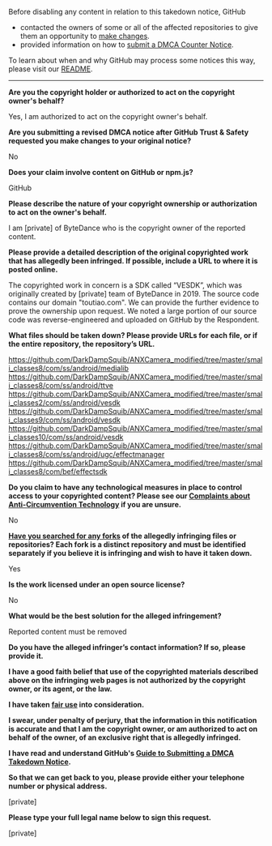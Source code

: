 Before disabling any content in relation to this takedown notice, GitHub
- contacted the owners of some or all of the affected repositories to give them an opportunity to [make changes](https://docs.github.com/en/github/site-policy/dmca-takedown-policy#a-how-does-this-actually-work).
- provided information on how to [submit a DMCA Counter Notice](https://docs.github.com/en/articles/guide-to-submitting-a-dmca-counter-notice).

To learn about when and why GitHub may process some notices this way, please visit our [README](https://github.com/github/dmca/blob/master/README.md#anatomy-of-a-takedown-notice).

---

**Are you the copyright holder or authorized to act on the copyright owner's behalf?**

Yes, I am authorized to act on the copyright owner's behalf.

**Are you submitting a revised DMCA notice after GitHub Trust & Safety requested you make changes to your original notice?**

No

**Does your claim involve content on GitHub or npm.js?**

GitHub

**Please describe the nature of your copyright ownership or authorization to act on the owner's behalf.**

I am [private] of ByteDance who is the copyright owner of the reported content.

**Please provide a detailed description of the original copyrighted work that has allegedly been infringed. If possible, include a URL to where it is posted online.**

The copyrighted work in concern is a SDK called “VESDK”, which was originally created by [private] team of ByteDance in 2019. The source code contains our domain "toutiao.com". We can provide the further evidence to prove the ownership upon request. We noted a large portion of our source code was reverse-engineered and uploaded on GitHub by the Respondent.

**What files should be taken down? Please provide URLs for each file, or if the entire repository, the repository’s URL.**

https://github.com/DarkDampSquib/ANXCamera_modified/tree/master/smali_classes8/com/ss/android/medialib  
https://github.com/DarkDampSquib/ANXCamera_modified/tree/master/smali_classes8/com/ss/android/ttve  
https://github.com/DarkDampSquib/ANXCamera_modified/tree/master/smali_classes2/com/ss/android/vesdk  
https://github.com/DarkDampSquib/ANXCamera_modified/tree/master/smali_classes9/com/ss/android/vesdk  
https://github.com/DarkDampSquib/ANXCamera_modified/tree/master/smali_classes10/com/ss/android/vesdk  
https://github.com/DarkDampSquib/ANXCamera_modified/tree/master/smali_classes8/com/ss/android/ugc/effectmanager  
https://github.com/DarkDampSquib/ANXCamera_modified/tree/master/smali_classes8/com/bef/effectsdk

**Do you claim to have any technological measures in place to control access to your copyrighted content? Please see our <a href="https://docs.github.com/articles/guide-to-submitting-a-dmca-takedown-notice#complaints-about-anti-circumvention-technology">Complaints about Anti-Circumvention Technology</a> if you are unsure.**

No

**<a href="https://docs.github.com/articles/dmca-takedown-policy#b-what-about-forks-or-whats-a-fork">Have you searched for any forks</a> of the allegedly infringing files or repositories? Each fork is a distinct repository and must be identified separately if you believe it is infringing and wish to have it taken down.**

Yes

**Is the work licensed under an open source license?**

No

**What would be the best solution for the alleged infringement?**

Reported content must be removed

**Do you have the alleged infringer’s contact information? If so, please provide it.**

**I have a good faith belief that use of the copyrighted materials described above on the infringing web pages is not authorized by the copyright owner, or its agent, or the law.**

**I have taken <a href="https://www.lumendatabase.org/topics/22">fair use</a> into consideration.**

**I swear, under penalty of perjury, that the information in this notification is accurate and that I am the copyright owner, or am authorized to act on behalf of the owner, of an exclusive right that is allegedly infringed.**

**I have read and understand GitHub's <a href="https://docs.github.com/articles/guide-to-submitting-a-dmca-takedown-notice/">Guide to Submitting a DMCA Takedown Notice</a>.**

**So that we can get back to you, please provide either your telephone number or physical address.**

[private]

**Please type your full legal name below to sign this request.**

[private]
